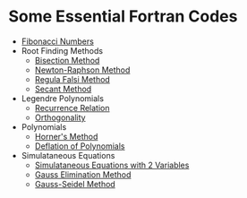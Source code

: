 # Some Essential Fortran Codes
- [Fibonacci Numbers](./fibonacci.f)
- Root Finding Methods
  - [Bisection Method](./bisection.f)
  - [Newton-Raphson Method](./newton_raphson.f)
  - [Regula Falsi Method](./regula_falsi.f)
  - [Secant Method](./secant.f)
- Legendre Polynomials
  - [Recurrence Relation](./legendre.f)
  - [Orthogonality](./legendre_ort.f)
- Polynomials
  - [Horner's Method](./horner.f)
  - [Deflation of Polynomials](./deflation.f)
- Simulataneous Equations
  - [Simulataneous Equations with 2 Variables](./simul.f)
  - [Gauss Elimination Method](./gelm.f)
  - [Gauss-Seidel Method](./gseidel.f)
